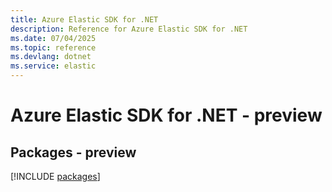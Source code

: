 ```yaml
---
title: Azure Elastic SDK for .NET
description: Reference for Azure Elastic SDK for .NET
ms.date: 07/04/2025
ms.topic: reference
ms.devlang: dotnet
ms.service: elastic
---
```

# Azure Elastic SDK for .NET - preview
## Packages - preview
[!INCLUDE [packages](elastic-index.md)]